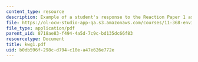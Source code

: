 ```yaml
---
content_type: resource
description: Example of a student's response to the Reaction Paper 1 assignment.
file: https://ol-ocw-studio-app-qa.s3.amazonaws.com/courses/11-368-environmental-justice-fall-2004/b0db596f298cd794c10ea47e626e772e_kwg1.pdf
file_type: application/pdf
parent_uid: 8718ae83-f494-4a5d-7c9c-bd135dc66f83
resourcetype: Document
title: kwg1.pdf
uid: b0db596f-298c-d794-c10e-a47e626e772e
---
```

